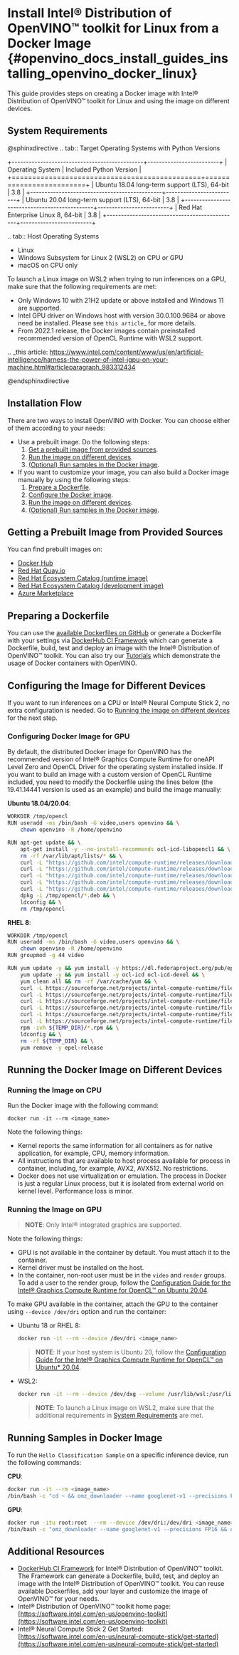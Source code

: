 # Install Intel® Distribution of OpenVINO™ toolkit for Linux from a Docker Image {#openvino_docs_install_guides_installing_openvino_docker_linux}

This guide provides steps on creating a Docker image with Intel® Distribution of OpenVINO™ toolkit for Linux and using the image on different devices. 

## <a name="system-requirements-docker-linux"></a>System Requirements

@sphinxdirective
.. tab:: Target Operating Systems with Python Versions
  
  +----------------------------------------------+-------------------------+
  | Operating System                             | Included Python Version |
  +==============================================+=========================+
  | Ubuntu 18.04 long-term support (LTS), 64-bit |  3.8                    |
  +----------------------------------------------+-------------------------+
  | Ubuntu 20.04 long-term support (LTS), 64-bit |  3.8                    |
  +----------------------------------------------+-------------------------+
  | Red Hat Enterprise Linux 8, 64-bit           |  3.8                    |
  +----------------------------------------------+-------------------------+

.. tab:: Host Operating Systems

  * Linux
  * Windows Subsystem for Linux 2 (WSL2) on CPU or GPU
  * macOS on CPU only
  
  To launch a Linux image on WSL2 when trying to run inferences on a GPU, make sure that the following requirements are met:

  - Only Windows 10 with 21H2 update or above installed and Windows 11 are supported.
  - Intel GPU driver on Windows host with version 30.0.100.9684 or above need be installed. Please see `this article`_ for more details.
  - From 2022.1 release, the Docker images contain preinstalled recommended version of OpenCL Runtime with WSL2 support.
  
  .. _this article: https://www.intel.com/content/www/us/en/artificial-intelligence/harness-the-power-of-intel-igpu-on-your-machine.html#articleparagraph_983312434

@endsphinxdirective

## Installation Flow

There are two ways to install OpenVINO with Docker. You can choose either of them according to your needs:
* Use a prebuilt image. Do the following steps:
  1. <a href="#get-prebuilt-image-docker-linux">Get a prebuilt image from provided sources</a>.
  2. <a href="#run-image-docker-linux">Run the image on different devices</a>.
  3. <a href="#run-samples-docker-linux">(Optional) Run samples in the Docker image</a>.
* If you want to customize your image, you can also build a Docker image manually by using the following steps:
  1. <a href="#prepare-dockerfile-linux">Prepare a Dockerfile</a>.
  2. <a href="#configure-image-docker-linux">Configure the Docker image</a>.
  3. <a href="#run-image-docker-linux">Run the image on different devices</a>.
  4. <a href="#run-samples-docker-linux">(Optional) Run samples in the Docker image</a>.

## <a name="get-prebuilt-image-docker-linux"></a>Getting a Prebuilt Image from Provided Sources

You can find prebuilt images on:

- [Docker Hub](https://hub.docker.com/u/openvino)
- [Red Hat Quay.io](https://quay.io/organization/openvino)
- [Red Hat Ecosystem Catalog (runtime image)](https://catalog.redhat.com/software/containers/intel/openvino-runtime/606ff4d7ecb5241699188fb3)
- [Red Hat Ecosystem Catalog (development image)](https://catalog.redhat.com/software/containers/intel/openvino-dev/613a450dc9bc35f21dc4a1f7)
- [Azure Marketplace](https://azuremarketplace.microsoft.com/en-us/marketplace/apps/intel_corporation.openvino)

## <a name="prepare-dockerfile-linux"></a>Preparing a Dockerfile

You can use the [available Dockerfiles on GitHub](https://github.com/openvinotoolkit/docker_ci/tree/master/dockerfiles) or generate a Dockerfile with your settings via [DockerHub CI Framework](https://github.com/openvinotoolkit/docker_ci) which can generate a Dockerfile, build, test and deploy an image with the Intel® Distribution of OpenVINO™ toolkit.
You can also try our [Tutorials](https://github.com/openvinotoolkit/docker_ci/tree/master/docs/tutorials) which demonstrate the usage of Docker containers with OpenVINO. 

## <a name="configure-image-docker-linux"></a>Configuring the Image for Different Devices

If you want to run inferences on a CPU or Intel® Neural Compute Stick 2, no extra configuration is needed. Go to <a href="#run-image-docker-linux">Running the image on different devices</a> for the next step.

### Configuring Docker Image for GPU

By default, the distributed Docker image for OpenVINO has the recommended version of Intel® Graphics Compute Runtime for oneAPI Level Zero and OpenCL Driver for the operating system installed inside. If you want to build an image with a custom version of OpenCL Runtime included, you need to modify the Dockerfile using the lines below (the 19.41.14441 version is used as an example) and build the image manually:

**Ubuntu 18.04/20.04**:

```sh
WORKDIR /tmp/opencl
RUN useradd -ms /bin/bash -G video,users openvino && \
    chown openvino -R /home/openvino

RUN apt-get update && \
    apt-get install -y --no-install-recommends ocl-icd-libopencl1 && \
    rm -rf /var/lib/apt/lists/* && \
    curl -L "https://github.com/intel/compute-runtime/releases/download/19.41.14441/intel-gmmlib_19.3.2_amd64.deb" --output "intel-gmmlib_19.3.2_amd64.deb" && \
    curl -L "https://github.com/intel/compute-runtime/releases/download/19.41.14441/intel-igc-core_1.0.2597_amd64.deb" --output "intel-igc-core_1.0.2597_amd64.deb" && \
    curl -L "https://github.com/intel/compute-runtime/releases/download/19.41.14441/intel-igc-opencl_1.0.2597_amd64.deb" --output "intel-igc-opencl_1.0.2597_amd64.deb" && \
    curl -L "https://github.com/intel/compute-runtime/releases/download/19.41.14441/intel-opencl_19.41.14441_amd64.deb" --output "intel-opencl_19.41.14441_amd64.deb" && \
    curl -L "https://github.com/intel/compute-runtime/releases/download/19.41.14441/intel-ocloc_19.41.14441_amd64.deb" --output "intel-ocloc_19.04.12237_amd64.deb" && \
    dpkg -i /tmp/opencl/*.deb && \
    ldconfig && \
    rm /tmp/opencl
```

**RHEL 8**:

```sh
WORKDIR /tmp/opencl
RUN useradd -ms /bin/bash -G video,users openvino && \
    chown openvino -R /home/openvino
RUN groupmod -g 44 video

RUN yum update -y && yum install -y https://dl.fedoraproject.org/pub/epel/epel-release-latest-8.noarch.rpm && \
    yum update -y && yum install -y ocl-icd ocl-icd-devel && \
    yum clean all && rm -rf /var/cache/yum && \
    curl -L https://sourceforge.net/projects/intel-compute-runtime/files/19.41.14441/centos-7/intel-gmmlib-19.3.2-1.el7.x86_64.rpm/download -o intel-gmmlib-19.3.2-1.el7.x86_64.rpm && \
    curl -L https://sourceforge.net/projects/intel-compute-runtime/files/19.41.14441/centos-7/intel-gmmlib-devel-19.3.2-1.el7.x86_64.rpm/download -o intel-gmmlib-devel-19.3.2-1.el7.x86_64.rpm && \
    curl -L https://sourceforge.net/projects/intel-compute-runtime/files/19.41.14441/centos-7/intel-igc-core-1.0.2597-1.el7.x86_64.rpm/download -o intel-igc-core-1.0.2597-1.el7.x86_64.rpm && \
    curl -L https://sourceforge.net/projects/intel-compute-runtime/files/19.41.14441/centos-7/intel-igc-opencl-1.0.2597-1.el7.x86_64.rpm/download -o intel-igc-opencl-1.0.2597-1.el7.x86_64.rpm && \
    curl -L https://sourceforge.net/projects/intel-compute-runtime/files/19.41.14441/centos-7/intel-igc-opencl-devel-1.0.2597-1.el7.x86_64.rpm/download -o  intel-igc-opencl-devel-1.0.2597-1.el7.x86_64.rpm && \
    curl -L https://sourceforge.net/projects/intel-compute-runtime/files/19.41.14441/centos-7/intel-opencl-19.41.14441-1.el7.x86_64.rpm/download -o intel-opencl-19.41.14441-1.el7.x86_64.rpm \
    rpm -ivh ${TEMP_DIR}/*.rpm && \
    ldconfig && \
    rm -rf ${TEMP_DIR} && \
    yum remove -y epel-release
```

## <a name="run-image-docker-linux"></a>Running the Docker Image on Different Devices

### Running the Image on CPU

Run the Docker image with the following command:
```
docker run -it --rm <image_name>
```

Note the following things:

- Kernel reports the same information for all containers as for native application, for example, CPU, memory information.
- All instructions that are available to host process available for process in container, including, for example, AVX2, AVX512. No restrictions.
- Docker does not use virtualization or emulation. The process in Docker is just a regular Linux process, but it is isolated from external world on kernel level. Performance loss is minor.


### Running the Image on GPU

> **NOTE**: Only Intel® integrated graphics are supported.

Note the following things:

- GPU is not available in the container by default. You must attach it to the container.
- Kernel driver must be installed on the host.
- In the container, non-root user must be in the `video` and `render` groups. To add a user to the render group, follow the [Configuration Guide for the Intel® Graphics Compute Runtime for OpenCL™ on Ubuntu 20.04](https://github.com/openvinotoolkit/docker_ci/blob/master/configure_gpu_ubuntu20.md).

To make GPU available in the container, attach the GPU to the container using `--device /dev/dri` option and run the container:

* Ubuntu 18 or RHEL 8:
    ```sh
    docker run -it --rm --device /dev/dri <image_name>
    ```
    > **NOTE**: If your host system is Ubuntu 20, follow the [Configuration Guide for the Intel® Graphics Compute Runtime for OpenCL™ on Ubuntu* 20.04](https://github.com/openvinotoolkit/docker_ci/blob/master/configure_gpu_ubuntu20.md).

* WSL2:
    ```sh
    docker run -it --rm --device /dev/dxg --volume /usr/lib/wsl:/usr/lib/wsl <image_name>
    ```
    > **NOTE**: To launch a Linux image on WSL2, make sure that the additional requirements in <a href="#system-requirements">System Requirements</a> are met.


## <a name="run-samples"></a>Running Samples in Docker Image

To run the `Hello Classification Sample` on a specific inference device, run the following commands:

**CPU**:

```sh
docker run -it --rm <image_name>
/bin/bash -c "cd ~ && omz_downloader --name googlenet-v1 --precisions FP16 && omz_converter --name googlenet-v1 --precision FP16 && curl -O https://storage.openvinotoolkit.org/data/test_data/images/car_1.bmp && python3 /opt/intel/openvino/samples/python/hello_classification/hello_classification.py public/googlenet-v1/FP16/googlenet-v1.xml car_1.bmp CPU"
```

**GPU**:

```sh
docker run -itu root:root  --rm --device /dev/dri:/dev/dri <image_name>
/bin/bash -c "omz_downloader --name googlenet-v1 --precisions FP16 && omz_converter --name googlenet-v1 --precision FP16 && curl -O https://storage.openvinotoolkit.org/data/test_data/images/car_1.bmp && python3 samples/python/hello_classification/hello_classification.py public/googlenet-v1/FP16/googlenet-v1.xml car_1.bmp GPU"
```

## Additional Resources

- [DockerHub CI Framework](https://github.com/openvinotoolkit/docker_ci) for Intel® Distribution of OpenVINO™ toolkit. The Framework can generate a Dockerfile, build, test, and deploy an image with the Intel® Distribution of OpenVINO™ toolkit. You can reuse available Dockerfiles, add your layer and customize the image of OpenVINO™ for your needs.
- Intel® Distribution of OpenVINO™ toolkit home page: [https://software.intel.com/en-us/openvino-toolkit](https://software.intel.com/en-us/openvino-toolkit)
- Intel® Neural Compute Stick 2 Get Started: [https://software.intel.com/en-us/neural-compute-stick/get-started](https://software.intel.com/en-us/neural-compute-stick/get-started)
